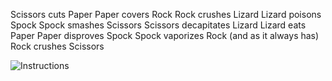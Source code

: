 
Scissors cuts Paper
Paper covers Rock
Rock crushes Lizard
Lizard poisons Spock
Spock smashes Scissors
Scissors decapitates Lizard
Lizard eats Paper
Paper disproves Spock
Spock vaporizes Rock
(and as it always has) Rock crushes Scissors

![Instructions](https://user-images.githubusercontent.com/48243256/181259637-d3a70b5b-8e33-47ee-a2cb-42315a1a5848.png)
